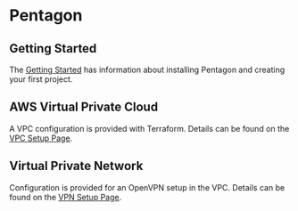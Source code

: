 # Pentagon

## Getting Started

The [Getting Started](getting-started.md) has information about installing Pentagon and creating your first project.

## AWS Virtual Private Cloud

A VPC configuration is provided with Terraform. Details can be found on the [VPC Setup Page](vpc.md).

## Virtual Private Network

Configuration is provided for an OpenVPN setup in the VPC. Details can be found on the [VPN Setup Page](vpn.md).
